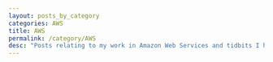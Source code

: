 ```yaml
---
layout: posts_by_category
categories: AWS
title: AWS
permalink: /category/AWS
desc: "Posts relating to my work in Amazon Web Services and tidbits I have learned along the way."
---
```

